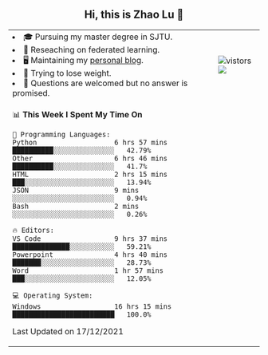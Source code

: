 <h2 align="center"> Hi, this is Zhao Lu 👋</h2>

<table style="overflow:hidden;">
    <tr> 
        <td>
            <li>🎓 Pursuing my master degree in SJTU.</li>
            <li>🌱 Reseaching on federated learning.</li>
            <li>🖥️ Maintaining my <a href="https://ifarewell.xyz">personal blog</a>.</li>
            <li>💪 Trying to lose weight.</li>
            <li>💬 Questions are welcomed but no answer is promised.</li> 
        </td>
        <td>
            <img src="https://visitor-badge.glitch.me/badge?page_id=ifarewell" alt="vistors" />
        <br>
          <img src="https://github-readme-stats.vercel.app/api?username=ifarewell&theme=graywhite&hide=prs,contribs&show_icons=true&hide_border=true&icon_color=CE1D2D&text_color=718096&bg_color=ffffff&hide_title=true" />
        </td>
    </tr>
    <tr>
        <td colspan="2">
            
<!--START_SECTION:waka-->
📊 **This Week I Spent My Time On** 

```text
💬 Programming Languages: 
Python                   6 hrs 57 mins       ██████████░░░░░░░░░░░░░░░   42.79% 
Other                    6 hrs 46 mins       ██████████░░░░░░░░░░░░░░░   41.7% 
HTML                     2 hrs 15 mins       ███░░░░░░░░░░░░░░░░░░░░░░   13.94% 
JSON                     9 mins              ░░░░░░░░░░░░░░░░░░░░░░░░░   0.94% 
Bash                     2 mins              ░░░░░░░░░░░░░░░░░░░░░░░░░   0.26%

🔥 Editors: 
VS Code                  9 hrs 37 mins       ██████████████░░░░░░░░░░░   59.21% 
Powerpoint               4 hrs 40 mins       ███████░░░░░░░░░░░░░░░░░░   28.73% 
Word                     1 hr 57 mins        ███░░░░░░░░░░░░░░░░░░░░░░   12.05%

💻 Operating System: 
Windows                  16 hrs 15 mins      █████████████████████████   100.0%

```


 Last Updated on 17/12/2021
<!--END_SECTION:waka-->
            
</td></tr>
</table>

